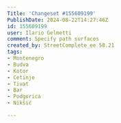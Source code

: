 ```yaml
---
Title: 'Changeset #155609199'
PublishDate: 2024-08-22T14:27:46Z
id: 155609199
user: Ilario Gelmetti
comment: Specify path surfaces
created_by: StreetComplete_ee 58.21
tags:
- Montenegro
- Budva
- Kotor
- Cetinje
- Tivat
- Bar
- Podgorica
- Nikšić

---
```

